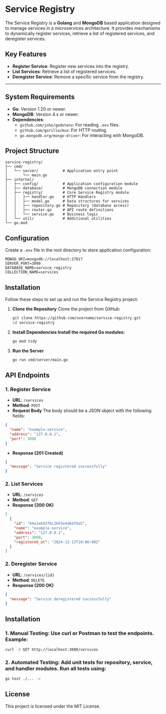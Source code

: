 # **Service Registry**

The Service Registry is a **Golang** and **MongoDB** based application designed to manage services in a microservices architecture. It provides mechanisms to dynamically register services, retrieve a list of registered services, and deregister services.

## **Key Features**
- **Register Service**: Register new services into the registry.
- **List Services**: Retrieve a list of registered services.
- **Deregister Service**: Remove a specific service from the registry.

---

## **System Requirements**
- **Go**: Version 1.20 or newer.
- **MongoDB**: Version 4.x or newer.
- **Dependencies**:
  - `github.com/joho/godotenv`: For reading `.env` files.
  - `github.com/gorilla/mux`: For HTTP routing.
  - `go.mongodb.org/mongo-driver`: For interacting with MongoDB.


## **Project Structure**
```
service-registry/
├── cmd/
│   └── server/           # Application entry point
│       └── main.go
├── internal/
│   ├── config/           # Application configuration module
│   ├── database/         # MongoDB connection module 
│   ├── registry/         # Core Service Registry module
│   │   ├── handler.go    # HTTP Handlers
│   │   ├── model.go      # Data structures for services
│   │   ├── repository.go # Repository (database access)
│   │   ├── router.go     # API route definitions
│   │   └── service.go    # Business logic
│   └── util/             # Additional utilities
└── go.mod

```

## **Configuration**
Create a `.env` file in the root directory to store application configuration:

```env
MONGO_URI=mongodb://localhost:27017
SERVER_PORT=3000
DATABASE_NAME=service_registry
COLLECTION_NAME=services
```


## **Installation**
Follow these steps to set up and run the Service Registry project:

1. **Clone the Repository**
   Clone the project from GitHub:
   ```bash
   git clone https://github.com/username/service-registry.git
   cd service-registry
   ```


2. **Install Dependencies Install the required Go modules:**
   ```bash
   go mod tidy
   ```

2. **Run the Server**
   ```bash
   go run cmd/server/main.go
   ```

## **API Endpoints**
### **1. Register Service**

- **URL**: `/services`
- **Method**: `POST`
- **Request Body**
The body should be a JSON object with the following fields:
```json
{
  "name": "example-service",
  "address": "127.0.0.1",
  "port": 3000
}
```
- **Response (201 Created)**
```json
{
  "message": "Service registered successfully"
}
```

### **2. List Services**

- **URL**: `/services`
- **Method**: `GET`
- **Response (200 OK)**
```json
[
  {
    "id": "64a1e6d2f6c2b93e4d64f0a5",
    "name": "example-service",
    "address": "127.0.0.1",
    "port": 3000,
    "registered_at": "2024-12-12T10:00:00Z"
  }
]
```

### **2. Deregister Service**

- **URL**: `/services/{id}`
- **Method**: `DELETE`
- **Response (200 OK)**
```json
{
  "message": "Service deregistered successfully"
}

```

## **Installation**
### **1. Manual Testing: Use curl or Postman to test the endpoints. Example:**
```bash
curl -X GET http://localhost:3000/services
```

### **2. Automated Testing: Add unit tests for repository, service, and handler modules. Run all tests using:**
```bash
go test ./... -v
```

## **License**
This project is licensed under the MIT License.

